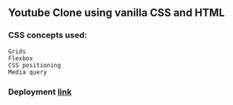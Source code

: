 ## Youtube Clone using vanilla CSS and HTML
### CSS concepts used:
```
Grids
Flexbox
CSS positioning
Media query

```
### Deployment [link](https://blueprisoner.github.io/youtube-clone/)
